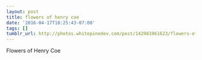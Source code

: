```yaml
---
layout: post
title: flowers of henry coe
date: '2016-04-17T18:25:43-07:00'
tags: []
tumblr_url: http://photos.whitepinedev.com/post/142981961623/flowers-of-henry-coe
---
```

Flowers of Henry Coe
